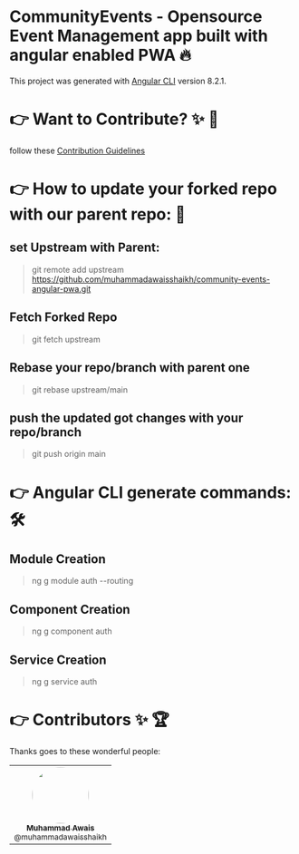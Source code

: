 # CommunityEvents - Opensource Event Management app built with angular enabled PWA 🔥

This project was generated with [Angular CLI](https://github.com/angular/angular-cli) version 8.2.1.

# 👉 Want to Contribute? ✨ 🔋
follow these [Contribution Guidelines](https://github.com/muhammadawaisshaikh/community-events-angular-pwa/blob/main/Contributing.md)

# 👉 How to update your forked repo with our parent repo: 🔗

## set Upstream with Parent:
> git remote add upstream https://github.com/muhammadawaisshaikh/community-events-angular-pwa.git

## Fetch Forked Repo
> git fetch upstream 

## Rebase your repo/branch with parent one
> git rebase upstream/main

## push the updated got changes with your repo/branch
> git push origin main

# 👉 Angular CLI generate commands: 🛠

## Module Creation
> ng g module auth --routing

## Component Creation
> ng g component auth

## Service Creation
> ng g service auth

# 👉 Contributors ✨ 🏆

Thanks goes to these wonderful people:

<table>
  <tbody>
    <tr>
      <td align="center">
        <a href="https://github.com/muhammadawaisshaikh" rel="nofollow">
          <img src="https://avatars2.githubusercontent.com/u/24633059?s=460&u=19555ad8fcd6f89b231927b19650d05193d257e0&v=4" width="100px;" alt="" style="max-width:100%; border-radius: 50%;"><br>
          <sub><b>Muhammad Awais</b></sub><br>
          <sub>@muhammadawaisshaikh</sub>
        </a>
      </td>
    </tr>
  </tbody>
</table>